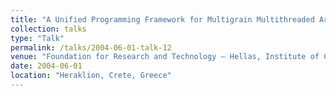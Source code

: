 ```yaml
---
title: "A Unified Programming Framework for Multigrain Multithreaded Architectures"
collection: talks
type: "Talk"
permalink: /talks/2004-06-01-talk-12
venue: "Foundation for Research and Technology – Hellas, Institute of Computer Science"
date: 2004-06-01
location: "Heraklion, Crete, Greece"
---
```

